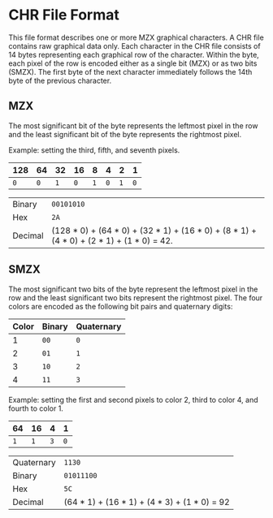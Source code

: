 # CHR File Format

This file format describes one or more MZX graphical characters. A CHR file
contains raw graphical data only. Each character in the CHR file consists of
14 bytes representing each graphical row of the character. Within the byte, each
pixel of the row is encoded either as a single bit (MZX) or as two bits (SMZX).
The first byte of the next character immediately follows the 14th byte of the
previous character.

## MZX

The most significant bit of the byte represents the leftmost pixel in the row
and the least significant bit of the byte represents the rightmost pixel.

Example: setting the third, fifth, and seventh pixels.

| 128 |  64 |  32 |  16 |   8 |   4 |   2 |   1 |
|-----|-----|-----|-----|-----|-----|-----|-----|
| `0` | `0` | `1` | `0` | `1` | `0` | `1` | `0` |

|         |     |
|---------|-----|
| Binary  | `00101010`
| Hex     | `2A`
| Decimal | (128 * 0) + (64 * 0) + (32 * 1) + (16 * 0) + (8 * 1) + (4 * 0) + (2 * 1) + (1 * 0) = 42.

## SMZX

The most significant two bits of the byte represent the leftmost pixel in the
row and the least significant two bits represent the rightmost pixel. The four
colors are encoded as the following bit pairs and quaternary digits:

| Color | Binary | Quaternary |
|-------|--------|------------|
| 1     | `00`   | `0`
| 2     | `01`   | `1`
| 3     | `10`   | `2`
| 4     | `11`   | `3`

Example: setting the first and second pixels to color 2, third to color 4, and
fourth to color 1.

|  64 |  16 |   4 |   1 |
|-----|-----|-----|-----|
| `1` | `1` | `3` | `0` |

|            |      |
|------------|------|
| Quaternary | `1130`
| Binary     | `01011100`
| Hex        | `5C`
| Decimal    | (64 * 1) + (16 * 1) + (4 * 3) + (1 * 0) = 92
